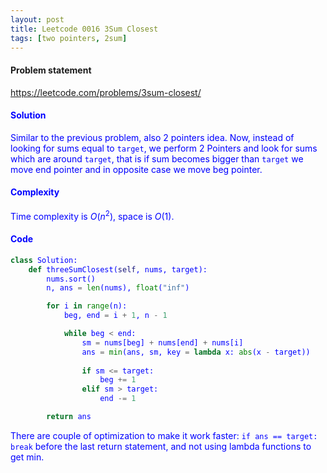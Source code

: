 ```yaml
---
layout: post
title: Leetcode 0016 3Sum Closest
tags: [two pointers, 2sum]
---
```


#### Problem statement

<a href="https://leetcode.com/problems/3sum-closest/"> <font color = blue>https://leetcode.com/problems/3sum-closest/

#### Solution
Similar to the previous problem, also 2 pointers idea. Now, instead of looking for sums equal to `target`, we perform 2 Pointers and look for sums which are around `target`, that is if sum becomes bigger than `target` we move end pointer and in opposite case we move beg pointer. 

#### Complexity
Time complexity is $O(n^2)$, space is $O(1)$.

#### Code
```python
class Solution:
    def threeSumClosest(self, nums, target):
        nums.sort()
        n, ans = len(nums), float("inf")

        for i in range(n):
            beg, end = i + 1, n - 1

            while beg < end:
                sm = nums[beg] + nums[end] + nums[i]
                ans = min(ans, sm, key = lambda x: abs(x - target))
        
                if sm <= target:
                    beg += 1
                elif sm > target:
                    end -= 1

        return ans
```

There are couple of optimization to make it work faster: `if ans == target: break` before the last return statement, and not using lambda functions to get min.
